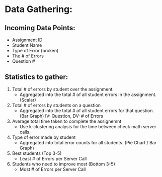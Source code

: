 # Data Gathering:

## Incoming Data Points:
  - Assignment ID
  - Student Name
  - Type of Error (broken)
  - The # of Errors
  - Question #
 
## Statistics to gather:
   1. Total # of errors by student over the assignment.
      * Aggregated into the total # of all student errors in the assignment. (Scalar)
   2. Total # of errors by students on a question
      * Aggregated into the total # of all student errors for that question. (Bar Graph) IV: Question, DV: # of Errors
   3. Average total time taken to complete the assignemnt
      * Use k-clustering analysis for the time between check math server calls.
   4. Type of error made by student
      * Aggregated into total error counts for all students. (Pie Chart / Bar Graph)
   5. Best students (Top 3-5)
      * Least # of Errors per Server Call
   6. Students who need to improve most (Bottom 3-5)
      * Most # of Errors per Server Call
